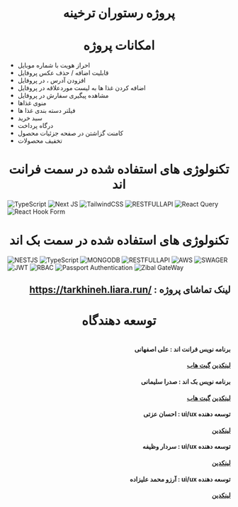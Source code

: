 <h1 align="center">پروژه رستوران ترخینه</h1>


   
<h1 align="center">امکانات پروژه</h1>   

 - احراز هویت با شماره موبایل
 - قابلیت اضافه / حذف عکس پروفایل
 - افزودن آدرس ، در پروفایل
 - اضافه کردن غذا ها به لیست موردعلاقه در پروفایل
 - مشاهده پیگیری سفارش در پروفایل
 - منوی غذاها
 - فیلتر دسته بندی غذا ها
 - سبد خرید
 - درگاه پرداخت
 - کامنت گزاشتن در صفحه جزئیات محصول
 - تخفیف محصولات
 

<h1 align="center">تکنولوژی های استفاده شده در سمت فرانت اند</h1>
   
  ![TypeScript](https://img.shields.io/badge/typescript-%23007ACC.svg?style=for-the-badge&logo=typescript&logoColor=white)  ![Next JS](https://img.shields.io/badge/Next-black?style=for-the-badge&logo=next.js&logoColor=white) ![TailwindCSS](https://img.shields.io/badge/tailwindcss-%2338B2AC.svg?style=for-the-badge&logo=tailwind-css&logoColor=white)    ![RESTFULLAPI](https://camo.githubusercontent.com/c34dee682c94982dc8ddb35dfee235d7d4fdc1f85e21ab28a46aaad1aaa64dce/68747470733a2f2f696d672e736869656c64732e696f2f62616467652f2d5265737466756c2532304150492d3030383030303f7374796c653d666f722d7468652d6261646765266c6f676f3d7265737466756c2d617069266c6f676f436f6c6f723d7768697465)  ![React Query](https://img.shields.io/badge/-React%20Query-FF4154?style=for-the-badge&logo=react%20query&logoColor=white) ![React Hook Form](https://img.shields.io/badge/React%20Hook%20Form-%23EC5990.svg?style=for-the-badge&logo=reacthookform&logoColor=white)

<h1 align="center">تکنولوژی های استفاده شده در سمت بک اند</h1>

![NESTJS](https://img.shields.io/static/v1?style=for-the-badge&message=NestJS&color=E0234E&logo=NestJS&logoColor=FFFFFF&label=) ![TypeScript](https://img.shields.io/badge/typescript-%23007ACC.svg?style=for-the-badge&logo=typescript&logoColor=white) ![MONGODB](https://img.shields.io/badge/-MongoDB-13aa52?style=flat-square&logo=mongodb&logoColor=white) ![RESTFULLAPI](https://camo.githubusercontent.com/c34dee682c94982dc8ddb35dfee235d7d4fdc1f85e21ab28a46aaad1aaa64dce/68747470733a2f2f696d672e736869656c64732e696f2f62616467652f2d5265737466756c2532304150492d3030383030303f7374796c653d666f722d7468652d6261646765266c6f676f3d7265737466756c2d617069266c6f676f436f6c6f723d7768697465)  ![AWS](https://img.shields.io/badge/-AWS%20Storage-orange?style=for-the-badge&Color=white%22) ![SWAGER](https://img.shields.io/badge/-Swager%20Doc-green?style=for-the-badge&Color=white%22) ![JWT](https://img.shields.io/badge/-jwt%20guard-purple?style=for-the-badge&Color=white%22) ![RBAC](https://img.shields.io/badge/-Rbac-006185?style=for-the-badge&Color=white%22)
![Passport Authentication](https://img.shields.io/badge/-Passport%20Authentication-742934?style=for-the-badge&Color=white%22)  ![Zibal GateWay](https://img.shields.io/badge/-zibal%20gateway-blue?style=for-the-badge&Color=white%22)

<h2 align="start" dir="rtl">لینک تماشای پروژه : <a dir="ltr" href="https://tarkhineh.liara.run/">https://tarkhineh.liara.run/</a></h2>

<h1 align="center">
توسعه دهندگاه
<h1/>

<h4 align="start" dir="rtl">
برنامه نویس فرانت اند :   علی اصفهانی 
</h4>
<h4 dir="rtl">
<a href="https://www.linkedin.com/in/ali-esfahani-baa6b3237/">لینکدین</a>  <a href="https://github.com/alifcpr">گیت هاب<a/>
</h4>

<h4 align="start" dir="rtl">
برنامه نویس بک اند :   صدرا سلیمانی 
</h4>
<h4 dir="rtl">
<a href="https://www.linkedin.com/in/sadra-soleimani-48465a255/">لینکدین</a>  <a href="https://github.com/sadrax4">گیت هاب<a/>
</h4>

<h4 align="start" dir="rtl">
توسعه دهنده ui/ux : احسان عزتی
</h4>
<h4 dir="rtl">
<a href="https://www.linkedin.com/in/ehsan-ezzati-b282331b5">لینکدین</a> 
</h4>

<h4 align="start" dir="rtl">
توسعه دهنده ui/ux : سردار وظیفه
</h4>
<h4 dir="rtl">
<a href="https://www.linkedin.com/in/sardar-wazifeh">لینکدین</a> 
</h4>

<h4 align="start" dir="rtl">
توسعه دهنده ui/ux : آرزو محمد علیزاده
</h4>
<h4 dir="rtl">
<a href="https://www.linkedin.com/in/arezoo-mohammadalizadeh">لینکدین</a> 
</h4>


